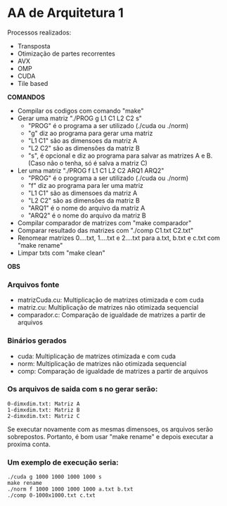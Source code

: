 # AA de Arquitetura 1
Processos realizados:
- Transposta
- Otimização de partes recorrentes
- AVX
- OMP
- CUDA
- Tile based

**COMANDOS**
- Compilar os codigos com comando "make"
- Gerar uma matriz "./PROG g L1 C1 L2 C2 s"
  - "PROG" é o programa a ser utilizado (./cuda ou ./norm)
  - "g" diz ao programa para gerar uma matriz
  - "L1 C1" são as dimensoes da matriz A
  - "L2 C2" são as dimensões da matriz B
  - "s", é opcional e diz ao programa para salvar as matrizes A e B. (Caso não o tenha, só é salva a matriz C)
- Ler uma matriz "./PROG f L1 C1 L2 C2 ARQ1 ARQ2"
  - "PROG" é o programa a ser utilizado (./cuda ou ./norm)
  - "f" diz ao programa para ler uma matriz
  - "L1 C1" são as dimensoes da matriz A
  - "L2 C2" são as dimensões da matriz B
  - "ARQ1" é o nome do arquivo da matriz A
  - "ARQ2" é o nome do arquivo da matriz B
- Compilar comparador de matrizes com "make comparador"
- Comparar resultado das matrizes com  "./comp C1.txt C2.txt"
- Renomear matrizes 0....txt, 1....txt e  2....txt para a.txt, b.txt e c.txt com "make rename"
- Limpar txts com "make clean"

**OBS**
### Arquivos fonte
- matrizCuda.cu: Multiplicação de matrizes otimizada e com cuda
- matriz.cu: Multiplicação de matrizes não otimizada sequencial
- comparador.c: Comparação de igualdade de matrizes a partir de arquivos

### Binários gerados
- cuda: Multiplicação de matrizes otimizada e com cuda
- norm: Multiplicação de matrizes não otimizada sequencial
- comp: Comparação de igualdade de matrizes a partir de arquivos

### Os arquivos de saida com s no gerar serão:
```
0-dimxdim.txt: Matriz A
1-dimxdim.txt: Matriz B
2-dimxdim.txt: Matriz C
```
Se executar novamente com as mesmas dimensoes, os arquivos serão sobrepostos.
Portanto, é bom usar "make rename" e depois executar a proxima conta.
### Um exemplo de execução seria:
```
./cuda g 1000 1000 1000 1000 s
make rename
./norm f 1000 1000 1000 1000 a.txt b.txt
./comp 0-1000x1000.txt c.txt
```
